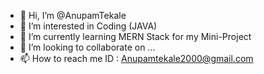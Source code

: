 - 👋 Hi, I’m @AnupamTekale
- 👀 I’m interested in Coding (JAVA)
- 🌱 I’m currently learning MERN Stack for my Mini-Project    
- 💞️ I’m looking to collaborate on ...
- 📫 How to reach me ID : Anupamtekale2000@gmail.com

<!---
AnupamTekale/AnupamTekale is a ✨ special ✨ repository because its `README.md` (this file) appears on your GitHub profile.
You can click the Preview link to take a look at your changes.
--->
